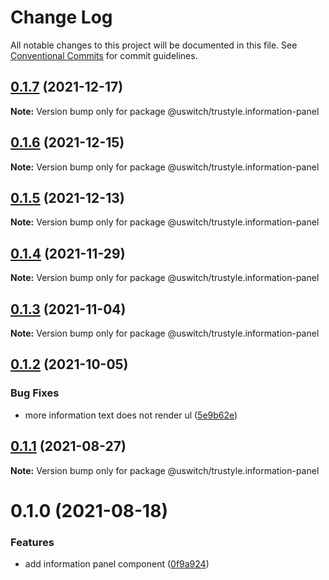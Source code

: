 # Change Log

All notable changes to this project will be documented in this file.
See [Conventional Commits](https://conventionalcommits.org) for commit guidelines.

## [0.1.7](https://github.com/uswitch/trustyle/compare/@uswitch/trustyle.information-panel@0.1.6...@uswitch/trustyle.information-panel@0.1.7) (2021-12-17)

**Note:** Version bump only for package @uswitch/trustyle.information-panel





## [0.1.6](https://github.com/uswitch/trustyle/compare/@uswitch/trustyle.information-panel@0.1.5...@uswitch/trustyle.information-panel@0.1.6) (2021-12-15)

**Note:** Version bump only for package @uswitch/trustyle.information-panel





## [0.1.5](https://github.com/uswitch/trustyle/compare/@uswitch/trustyle.information-panel@0.1.4...@uswitch/trustyle.information-panel@0.1.5) (2021-12-13)

**Note:** Version bump only for package @uswitch/trustyle.information-panel





## [0.1.4](https://github.com/uswitch/trustyle/compare/@uswitch/trustyle.information-panel@0.1.3...@uswitch/trustyle.information-panel@0.1.4) (2021-11-29)

**Note:** Version bump only for package @uswitch/trustyle.information-panel





## [0.1.3](https://github.com/uswitch/trustyle/compare/@uswitch/trustyle.information-panel@0.1.2...@uswitch/trustyle.information-panel@0.1.3) (2021-11-04)

**Note:** Version bump only for package @uswitch/trustyle.information-panel





## [0.1.2](https://github.com/uswitch/trustyle/compare/@uswitch/trustyle.information-panel@0.1.1...@uswitch/trustyle.information-panel@0.1.2) (2021-10-05)


### Bug Fixes

* more information text does not render ul ([5e9b62e](https://github.com/uswitch/trustyle/commit/5e9b62e))





## [0.1.1](https://github.com/uswitch/trustyle/compare/@uswitch/trustyle.information-panel@0.1.0...@uswitch/trustyle.information-panel@0.1.1) (2021-08-27)

**Note:** Version bump only for package @uswitch/trustyle.information-panel





# 0.1.0 (2021-08-18)


### Features

* add information panel component ([0f9a924](https://github.com/uswitch/trustyle/commit/0f9a924))
